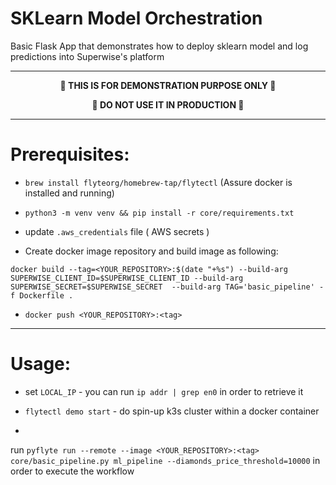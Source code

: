 # SKLearn Model Orchestration
Basic Flask App that demonstrates how to deploy sklearn model and log predictions into Superwise's platform

***

<p align="center" width="100%">
<b>🚧 THIS IS FOR DEMONSTRATION PURPOSE ONLY 🚧</b>
<p align="center" width="100%">
<b>🚧 DO NOT USE IT IN PRODUCTION 🚧</b>

***
# Prerequisites:


- `brew install flyteorg/homebrew-tap/flytectl` (Assure docker is installed and running)
- `python3 -m venv venv && pip install -r core/requirements.txt`

- update `.aws_credentials` file ( AWS secrets )

- Create docker image repository and build image as following:

```
docker build --tag=<YOUR_REPOSITORY>:$(date "+%s") --build-arg SUPERWISE_CLIENT_ID=$SUPERWISE_CLIENT_ID --build-arg SUPERWISE_SECRET=$SUPERWISE_SECRET  --build-arg TAG='basic_pipeline' -f Dockerfile .
```

- `docker push <YOUR_REPOSITORY>:<tag>`

***

# Usage:

- set `LOCAL_IP` - you can run `ip addr | grep en0` in order to retrieve it

- `flytectl demo start` - do spin-up k3s cluster within a docker container

-
run `pyflyte run --remote --image <YOUR_REPOSITORY>:<tag> core/basic_pipeline.py ml_pipeline --diamonds_price_threshold=10000` in order to execute the workflow